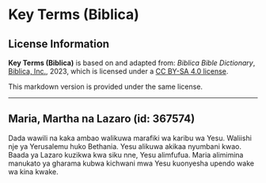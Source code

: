 # Key Terms (Biblica)

## License Information

**Key Terms (Biblica)** is based on and adapted from: _Biblica Bible Dictionary_, [Biblica, Inc.](https://www.biblica.com/), 2023, which is licensed under a [CC BY-SA 4.0 license](https://creativecommons.org/licenses/by-sa/4.0/legalcode.en).

This markdown version is provided under the same license.



--------------------------------

## Maria, Martha na Lazaro (id: 367574)

Dada wawili na kaka ambao walikuwa marafiki wa karibu wa Yesu. Waliishi nje ya Yerusalemu huko Bethania. Yesu alikuwa akikaa nyumbani kwao. Baada ya Lazaro kuzikwa kwa siku nne, Yesu alimfufua. Maria alimimina manukato ya gharama kubwa kichwani mwa Yesu kuonyesha upendo wake wa kina kwake.


